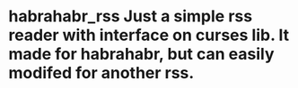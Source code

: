 # habrahabr_rss Just a simple rss reader with interface on curses lib. It made for habrahabr, but can easily modifed for another rss.
